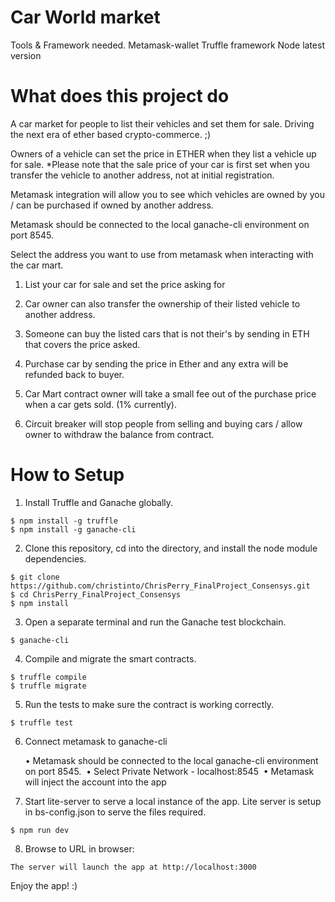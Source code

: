 # Car World market
Tools & Framework needed.
Metamask-wallet
Truffle framework
Node latest version

# What does this project do

A car market for people to list their vehicles and set them for sale.
Driving the next era of ether based crypto-commerce. ;)

Owners of a vehicle can set the price in ETHER when they list a vehicle up for sale.
*Please note that the sale price of your car is first set when you transfer the vehicle to another address, not at initial registration.

Metamask integration will allow you to see which vehicles are owned by you / can be purchased if owned by another address.

Metamask should be connected to the local ganache-cli environment on port 8545. 

Select the address you want to use from metamask when interacting with the car mart. 

1. List your car for sale and set the price asking for
2. Car owner can also transfer the ownership of their listed vehicle to another address.
3. Someone can buy the listed cars that is not their's by sending in ETH that covers the price asked.
4. Purchase car by sending the price in Ether and any extra will be refunded back to buyer. 

5. Car Mart contract owner will take a small fee out of the purchase price when a car gets sold. (1% currently).
6. Circuit breaker will stop people from selling and buying cars / allow owner to withdraw the balance from contract.

# How to Setup

1. Install Truffle and Ganache globally.

```
$ npm install -g truffle
$ npm install -g ganache-cli
```

2. Clone this repository, cd into the directory, and install the node module dependencies.
```
$ git clone https://github.com/christinto/ChrisPerry_FinalProject_Consensys.git
$ cd ChrisPerry_FinalProject_Consensys
$ npm install
```

3. Open a separate terminal and run the Ganache test blockchain.
```
$ ganache-cli
```

4. Compile and migrate the smart contracts.
```
$ truffle compile
$ truffle migrate
```

5. Run the tests to make sure the contract is working correctly.
```
$ truffle test
```
6. Connect metamask to ganache-cli

	•	Metamask should be connected to the local ganache-cli environment on port 8545. 
	•	Select Private Network - localhost:8545 
	•	Metamask will inject the account into the app 

7. Start lite-server to serve a local instance of the app. 
Lite server is setup in bs-config.json to serve the files required.
```
$ npm run dev
```

8. Browse to URL in browser:
```
The server will launch the app at http://localhost:3000
```
Enjoy the app! :)
